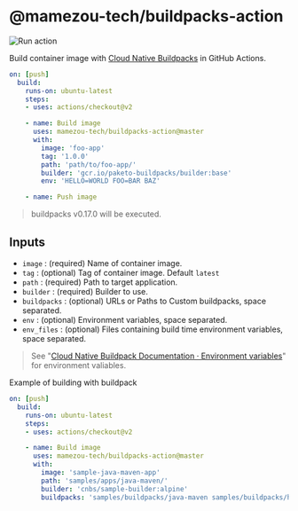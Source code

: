 # @mamezou-tech/buildpacks-action

![Run action](https://github.com/mamezou-tech/buildpacks-action/workflows/Run%20action/badge.svg)

Build container image with [Cloud Native Buildpacks](https://buildpacks.io) in GitHub Actions.

```yaml
on: [push]
  build:
    runs-on: ubuntu-latest
    steps:
    - uses: actions/checkout@v2

    - name: Build image
      uses: mamezou-tech/buildpacks-action@master
      with:
        image: 'foo-app'
        tag: '1.0.0'
        path: 'path/to/foo-app/'
        builder: 'gcr.io/paketo-buildpacks/builder:base'
        env: 'HELLO=WORLD FOO=BAR BAZ'

    - name: Push image
```

> buildpacks v0.17.0 will be executed.

## Inputs
- `image` : (required) Name of container image.
- `tag` : (optional) Tag of container image. Default `latest`
- `path` : (required) Path to target application.
- `builder` : (required) Builder to use.
- `buildpacks` : (optional) URLs or Paths to Custom buildpacks, space separated.
- `env` : (optional) Environment variables, space separated.
- `env_files` : (optional) Files containing build time environment variables, space separated.

> See "[Cloud Native Buildpack Documentation · Environment variables](https://buildpacks.io/docs/app-developer-guide/environment-variables/)" for environment valiables.


Example of building with buildpack

```yaml
on: [push]
  build:
    runs-on: ubuntu-latest
    steps:
    - uses: actions/checkout@v2

    - name: Build image
      uses: mamezou-tech/buildpacks-action@master
      with:
        image: 'sample-java-maven-app'
        path: 'samples/apps/java-maven/'
        builder: 'cnbs/sample-builder:alpine'
        buildpacks: 'samples/buildpacks/java-maven samples/buildpacks/hello-processes/ cnbs/sample-package:hello-universe'
```

